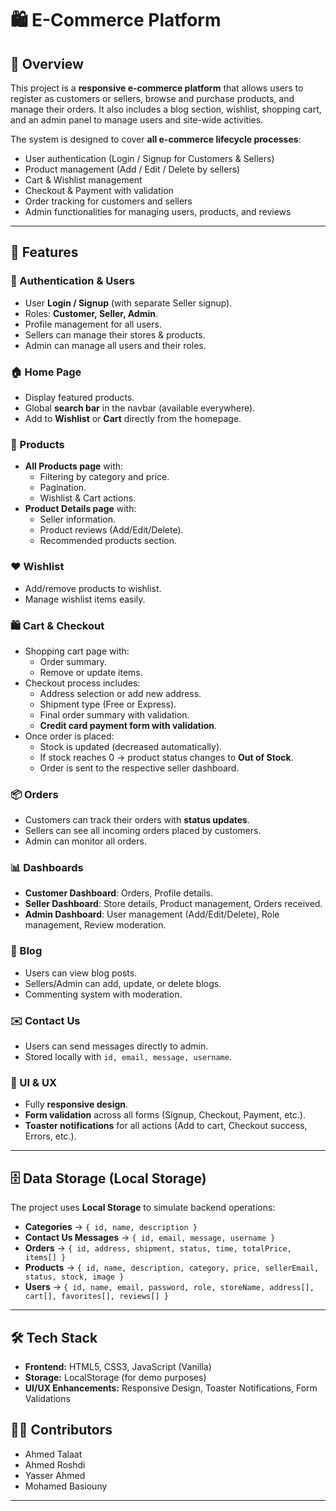 # 🛍️ E-Commerce Platform

## 📌 Overview

This project is a **responsive e-commerce platform** that allows users to register as customers or sellers, browse and purchase products, and manage their orders. It also includes a blog section, wishlist, shopping cart, and an admin panel to manage users and site-wide activities.

The system is designed to cover **all e-commerce lifecycle processes**:

- User authentication (Login / Signup for Customers & Sellers)
- Product management (Add / Edit / Delete by sellers)
- Cart & Wishlist management
- Checkout & Payment with validation
- Order tracking for customers and sellers
- Admin functionalities for managing users, products, and reviews

---

## 🚀 Features

### 👤 Authentication & Users

- User **Login / Signup** (with separate Seller signup).
- Roles: **Customer, Seller, Admin**.
- Profile management for all users.
- Sellers can manage their stores & products.
- Admin can manage all users and their roles.

### 🏠 Home Page

- Display featured products.
- Global **search bar** in the navbar (available everywhere).
- Add to **Wishlist** or **Cart** directly from the homepage.

### 🛒 Products

- **All Products page** with:
  - Filtering by category and price.
  - Pagination.
  - Wishlist & Cart actions.
- **Product Details page** with:
  - Seller information.
  - Product reviews (Add/Edit/Delete).
  - Recommended products section.

### ❤️ Wishlist

- Add/remove products to wishlist.
- Manage wishlist items easily.

### 🛍️ Cart & Checkout

- Shopping cart page with:
  - Order summary.
  - Remove or update items.
- Checkout process includes:
  - Address selection or add new address.
  - Shipment type (Free or Express).
  - Final order summary with validation.
  - **Credit card payment form with validation**.
- Once order is placed:
  - Stock is updated (decreased automatically).
  - If stock reaches 0 → product status changes to **Out of Stock**.
  - Order is sent to the respective seller dashboard.

### 📦 Orders

- Customers can track their orders with **status updates**.
- Sellers can see all incoming orders placed by customers.
- Admin can monitor all orders.

### 📊 Dashboards

- **Customer Dashboard**: Orders, Profile details.
- **Seller Dashboard**: Store details, Product management, Orders received.
- **Admin Dashboard**: User management (Add/Edit/Delete), Role management, Review moderation.

### 📝 Blog

- Users can view blog posts.
- Sellers/Admin can add, update, or delete blogs.
- Commenting system with moderation.

### ✉️ Contact Us

- Users can send messages directly to admin.
- Stored locally with `id, email, message, username`.

### 🎨 UI & UX

- Fully **responsive design**.
- **Form validation** across all forms (Signup, Checkout, Payment, etc.).
- **Toaster notifications** for all actions (Add to cart, Checkout success, Errors, etc.).

---

## 🗄️ Data Storage (Local Storage)

The project uses **Local Storage** to simulate backend operations:

- **Categories** → `{ id, name, description }`
- **Contact Us Messages** → `{ id, email, message, username }`
- **Orders** → `{ id, address, shipment, status, time, totalPrice, items[] }`
- **Products** → `{ id, name, description, category, price, sellerEmail, status, stock, image }`
- **Users** → `{ id, name, email, password, role, storeName, address[], cart[], favorites[], reviews[] }`

---

## 🛠️ Tech Stack

- **Frontend:** HTML5, CSS3, JavaScript (Vanilla)
- **Storage:** LocalStorage (for demo purposes)
- **UI/UX Enhancements:** Responsive Design, Toaster Notifications, Form Validations

## 👨‍💻 Contributors

- Ahmed Talaat
- Ahmed Roshdi
- Yasser Ahmed
- Mohamed Basiouny

---
